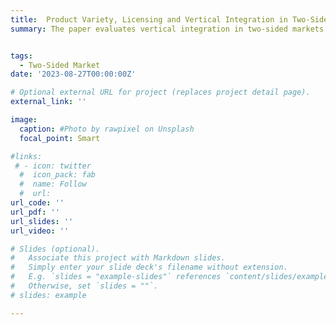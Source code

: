 ```yaml
---
title:  Product Variety, Licensing and Vertical Integration in Two-Sided Market (JMP)
summary: The paper evaluates vertical integration in two-sided markets. Vertical Integration may have anti-competitive effects such as foreclosure, or may have pro-competitive effects:efficient pricing. In the two-sided market, vertical integration helps solve the "chicken and egg" dilemma (Rysman, 2009) through the cross-network effects:expand variety and grow consumer base. I showed theoretically that the impact of vertical integration on consumer welfare highly depends on the consumer installed base which affects the cross-network effects.  I develop a model of platform's optimal pricing, third-party firms' entry and pricing, consumer adoption and purchasing, and estimates using data on the single-serve coffee industry. Counterfactual simulations show vertical integration decreases consumer welfare by 2.2% where the gain from price efficiency is lower than the loss due to market power. However, this welfare loss is offset by the gain in the increased entry of third-party firms. Also, the platform would reduce the licensing fee by 3% after vertical integration due to a stronger incentive to attract new consumers and this would lead to welfare gains in 9% of the markets while it's not likely in the one-sided markets. 


tags:
  - Two-Sided Market
date: '2023-08-27T00:00:00Z'

# Optional external URL for project (replaces project detail page).
external_link: ''

image:
  caption: #Photo by rawpixel on Unsplash
  focal_point: Smart

#links:
 # - icon: twitter
  #  icon_pack: fab
  #  name: Follow
  #  url: 
url_code: ''
url_pdf: ''
url_slides: ''
url_video: ''

# Slides (optional).
#   Associate this project with Markdown slides.
#   Simply enter your slide deck's filename without extension.
#   E.g. `slides = "example-slides"` references `content/slides/example-slides.md`.
#   Otherwise, set `slides = ""`.
# slides: example

---
```

